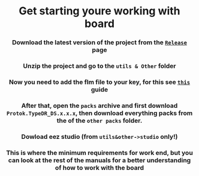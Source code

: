 # <center> Get starting youre working with board </center>
### <center>Download the latest version of the project from the [`Release`](https://git.protok.dev/Pushnoy/TypeDR_DS_NEW/-/releases) page
### <center>Unzip the project and go to the `utils & Other` folder
### <center>Now you need to add the flm file to your key, for this see [`this`](/addflm/) guide
### <center>After that, open the `packs` archive and first download `Protok.TypeDR_DS.x.x.x`, then download everything packs from the of the `other packs` folder.
### <center>Dowload eez studio (from `utils&other->studio` only!)
### <center>This is where the minimum requirements for work end, but you can look at the rest of the manuals for a better understanding of how to work with the board
